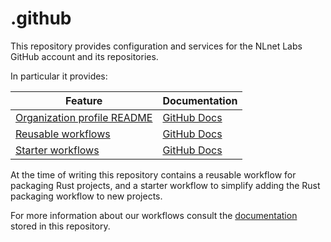 # .github

This repository provides configuration and services for the NLnet Labs GitHub account and its repositories.

In particular it provides:

| Feature | Documentation |
| --- | --- |
| [Organization profile README](https://github.com/NLnetLabs) | [GitHub Docs](https://docs.github.com/en/organizations/collaborating-with-groups-in-organizations/customizing-your-organizations-profile#organization-profile-readmes) |
| [Reusable workflows](.github/workflows/) | [GitHub Docs](https://docs.github.com/en/actions/using-workflows/reusing-workflows) |
| [Starter workflows](workflow-templates/) | [GitHub Docs](https://docs.github.com/en/actions/using-workflows/using-starter-workflows) |

At the time of writing this repository contains a reusable workflow for packaging Rust projects, and a starter workflow to simplify adding the Rust packaging workflow to new projects.

For more information about our workflows consult the [documentation](docs/README.md) stored in this repository.
